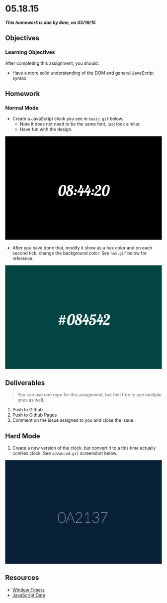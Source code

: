# 05.18.15 

___This homework is due by 8am, on 05/19/15___

## Objectives

### Learning Objectives

After completing this assignment, you should:

* Have a more solid understanding of the DOM and general JavaScript syntax

## Homework

### Normal Mode

- Create a JavaScript clock you see in `basic.gif` below.
  * Note it does not need to be the same font, just look similar. 
  * Have fun with the design.

![](./images/basic.gif)

- After you have done that, modify it show as a hex color and on each second tick, change the background color. See `hex.gif` below for reference.

![](./images/hex.gif)


## Deliverables

> You can use one repo for this assignment, but feel free to use multiple ones as well.

1. Push to Github
2. Push to Github Pages
3. Comment on the issue assigned to you and close the issue


## Hard Mode

  1. Create a new version of the clock, but convert it to a  this time actually conHex clock. See `advanced.gif` screenshot below.

![](./images/advanced.gif)

## Resources

- [Window Timers](https://developer.mozilla.org/en-US/docs/Web/API/WindowTimers)
- [JavaScript Date](https://developer.mozilla.org/en-US/docs/Web/JavaScript/Reference/Global_Objects/Date)